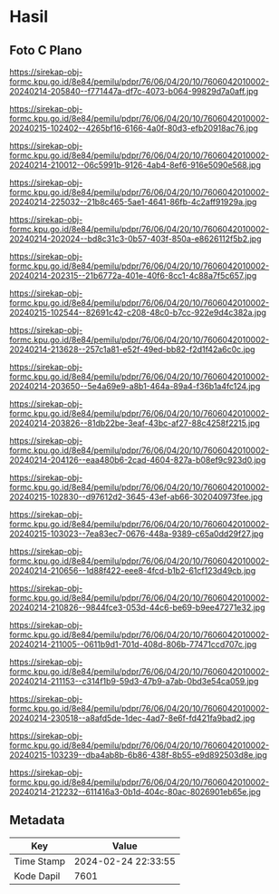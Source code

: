 # Hasil

## Foto C Plano

https://sirekap-obj-formc.kpu.go.id/8e84/pemilu/pdpr/76/06/04/20/10/7606042010002-20240214-205840--f771447a-df7c-4073-b064-99829d7a0aff.jpg

https://sirekap-obj-formc.kpu.go.id/8e84/pemilu/pdpr/76/06/04/20/10/7606042010002-20240215-102402--4265bf16-6166-4a0f-80d3-efb20918ac76.jpg

https://sirekap-obj-formc.kpu.go.id/8e84/pemilu/pdpr/76/06/04/20/10/7606042010002-20240214-210012--06c5991b-9126-4ab4-8ef6-916e5090e568.jpg

https://sirekap-obj-formc.kpu.go.id/8e84/pemilu/pdpr/76/06/04/20/10/7606042010002-20240214-225032--21b8c465-5ae1-4641-86fb-4c2aff91929a.jpg

https://sirekap-obj-formc.kpu.go.id/8e84/pemilu/pdpr/76/06/04/20/10/7606042010002-20240214-202024--bd8c31c3-0b57-403f-850a-e8626112f5b2.jpg

https://sirekap-obj-formc.kpu.go.id/8e84/pemilu/pdpr/76/06/04/20/10/7606042010002-20240214-202315--21b6772a-401e-40f6-8cc1-4c88a7f5c657.jpg

https://sirekap-obj-formc.kpu.go.id/8e84/pemilu/pdpr/76/06/04/20/10/7606042010002-20240215-102544--82691c42-c208-48c0-b7cc-922e9d4c382a.jpg

https://sirekap-obj-formc.kpu.go.id/8e84/pemilu/pdpr/76/06/04/20/10/7606042010002-20240214-213628--257c1a81-e52f-49ed-bb82-f2d1f42a6c0c.jpg

https://sirekap-obj-formc.kpu.go.id/8e84/pemilu/pdpr/76/06/04/20/10/7606042010002-20240214-203650--5e4a69e9-a8b1-464a-89a4-f36b1a4fc124.jpg

https://sirekap-obj-formc.kpu.go.id/8e84/pemilu/pdpr/76/06/04/20/10/7606042010002-20240214-203826--81db22be-3eaf-43bc-af27-88c4258f2215.jpg

https://sirekap-obj-formc.kpu.go.id/8e84/pemilu/pdpr/76/06/04/20/10/7606042010002-20240214-204126--eaa480b6-2cad-4604-827a-b08ef9c923d0.jpg

https://sirekap-obj-formc.kpu.go.id/8e84/pemilu/pdpr/76/06/04/20/10/7606042010002-20240215-102830--d97612d2-3645-43ef-ab66-302040973fee.jpg

https://sirekap-obj-formc.kpu.go.id/8e84/pemilu/pdpr/76/06/04/20/10/7606042010002-20240215-103023--7ea83ec7-0676-448a-9389-c65a0dd29f27.jpg

https://sirekap-obj-formc.kpu.go.id/8e84/pemilu/pdpr/76/06/04/20/10/7606042010002-20240214-210656--1d88f422-eee8-4fcd-b1b2-61cf123d49cb.jpg

https://sirekap-obj-formc.kpu.go.id/8e84/pemilu/pdpr/76/06/04/20/10/7606042010002-20240214-210826--9844fce3-053d-44c6-be69-b9ee47271e32.jpg

https://sirekap-obj-formc.kpu.go.id/8e84/pemilu/pdpr/76/06/04/20/10/7606042010002-20240214-211005--0611b9d1-701d-408d-806b-77471ccd707c.jpg

https://sirekap-obj-formc.kpu.go.id/8e84/pemilu/pdpr/76/06/04/20/10/7606042010002-20240214-211153--c314f1b9-59d3-47b9-a7ab-0bd3e54ca059.jpg

https://sirekap-obj-formc.kpu.go.id/8e84/pemilu/pdpr/76/06/04/20/10/7606042010002-20240214-230518--a8afd5de-1dec-4ad7-8e6f-fd421fa9bad2.jpg

https://sirekap-obj-formc.kpu.go.id/8e84/pemilu/pdpr/76/06/04/20/10/7606042010002-20240215-103239--dba4ab8b-6b86-438f-8b55-e9d892503d8e.jpg

https://sirekap-obj-formc.kpu.go.id/8e84/pemilu/pdpr/76/06/04/20/10/7606042010002-20240214-212232--611416a3-0b1d-404c-80ac-8026901eb65e.jpg


## Metadata

| Key        | Value               |
| ---------- | ------------------- |
| Time Stamp | 2024-02-24 22:33:55 |
| Kode Dapil | 7601                |



